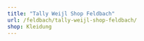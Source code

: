 ```yaml
---
title: "Tally Weijl Shop Feldbach"
url: /feldbach/tally-weijl-shop-feldbach/
shop: Kleidung
---
```

